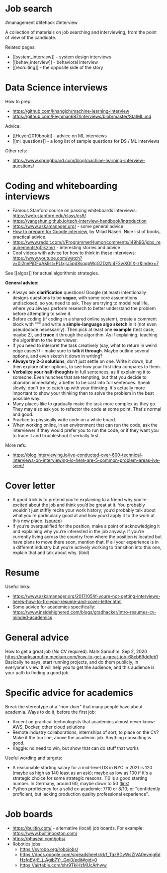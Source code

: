 # Job search

#management #lifehack #interview

A collection of materials on job searching and interviewing, from the point of view of the candidate.

Related pages:
* [[system_interview]] - system design interviews
* [[behav_interview]] - behavioral interview
* [[recruiting]] - the opposite side of the story

# Data Science interviews

How to prep:
* https://github.com/khangich/machine-learning-interview
* https://github.com/Feynman687/Interviews/blob/master/StatML.md

Advice:
* [[Huyen2019book]] - advice on ML interviews
* [[ml_questions]] - a long list of sample questions for DS / ML interviews

Other refs:
* https://www.springboard.com/blog/machine-learning-interview-questions/

# Coding and whiteboarding interviews

* Famous Stanford course on passing whiteboards interviews: https://web.stanford.edu/class/cs9/
* https://yangshun.github.io/tech-interview-handbook/introduction
* https://www.askamanager.org/ - some general advice
* [How to prepare for Google interview](https://www.linkedin.com/pulse/average-googler-four-weeks-study-plan-milad-naseri/?trk=v-feed), by Milad Naseri. Nice list of books, practical advice. 
* https://www.reddit.com/r/ProgrammerHumor/comments/i49h96/jobs_requirements/g0ikzmr/ - interesting stories and advice
* Cool videos with advice for how to think in these interviews: https://www.youtube.com/watch?v=0l2nePjDFuA&list=PLlxjrJ5pd8sqqpWqGZDzNi4F2wXGllX-z&index=7

See [[algos]] for actual algorithmic strategies.

**General advice:**
* Always ask **clarification** questions! Google (at least) intentionally designs questions to be **vague**, with some core assumptions undisclosed, so you need to ask. They are trying to model real life, where you always perform research to better understand the problem before attempting to solve it.
* Before coding (if coding in a shared online system), create a comment block with  """ and write a **simple-language algo sketch** in it (not even pseudocode necessarily). Then pick at least one **example** (test case; maybe 2), and **trace** it through the algorithm. As if explaining, teaching the algorithm to the interviewer.
* If you need to interpret the task creatively  (say, what to return in weird edge cases?) - make sure to **talk it through**. Maybe outline several options, and even sketch it down in writing?
* **Always try 2-3 solutions**, don’t just settle on one. Write it down, but then explore other options, to see how your first idea compares to them.
* **Verbalize your half-thoughts** in full sentences, as if explaining it to someone. Even hunches that are tempting, but that you decide to abandon immediately, a better to be cast into full sentences. Speak slowly, don't try to catch up with your thinking. It's actually more important to show your thinking than to solve the problem in the best possible way.
* Many places like to gradually make the task more complex as they go. They may also ask you to refactor the code at some point. That's normal and good.
* Practice to physically write code on a white board.
* When working online, in an environment that can run the code, ask the interviewer if they would prefer you to run the code, or if they want you to trace it and troubleshoot it verbally first.

More refs:
* https://blog.interviewing.io/ive-conducted-over-600-technical-interviews-on-interviewing-io-here-are-5-common-problem-areas-ive-seen/

# Cover letter

* A good trick is to pretend you’re explaining to a friend why you’re excited about the job and think you’d be great at it. You probably wouldn’t just stiffly recite your work history; you’d probably talk about what you’re particularly good at and how you’d apply it to the work at this new place. ([source](https://www.askamanager.org/2017/06/how-to-write-a-cover-letter-that-will-help-you-get-an-interview.html))
* If you’re overqualified for the position, make a point of acknowledging it and explaining why you’re interested in the job anyway. If you’re currently living across the country from where the position is located but have plans to move there soon, mention that. If all your experience is in a different industry but you’re actively working to transition into this one, explain that and talk about why. (ibid)

# Resume

Useful links:
* https://www.askamanager.org/2017/05/if-youre-not-getting-interviews-heres-how-to-fix-your-resume-and-cover-letter.html
* Some advice for academics specifically: https://www.insidehighered.com/blogs/gradhacker/intro-resumes-cv-minded-academics

# General advice

How to get a great job (No CV required). Mark Saroufim. Sep 2, 2020
https://marksaroufim.medium.com/how-to-get-a-great-job-68cb69ddfeb1
Basically he says, start running projects, and do them publicly, in everyone's view. It will help you to get the audience, and this audience is your path to finding a good job.

# Specific advice for academics

Break the stereotype of a "non-doer" that many people have about academia. Ways to do it, before the first job:
* Accent on practical technologists that academics almost never know: AWS, Docker, other cloud solutions
* Remote industry collaborations, internships of sort, to place on the CV? Make it the top line, above the academic job. Anything consulting is good.
* Kaggle: no need to win, but show that can do stuff that works

Useful wording and targets:
* A reasonable starting salary for a mid-level DS in NYC in 2021 is 120 (maybe as high as 140 least as an ask); maybe as low as 100 if it's a strategic choice for some strategic reasons. 110 is a good starting number. In Germany, around 60, maybe down to 50 ([link](https://docs.google.com/spreadsheets/d/1cjwB_s4ya57auTjIw-OVjoR_3IDvLcELt9sK420fzbs/edit#gid=1485289967))
* Python proficiency for a solid ex-academic: 7/10 or 8/10; or "confidently proficient, but lacking production quality professional experience".

# Job boards

* https://builtin.com/ - alternative (local) job boards. For example: https://www.builtinboston.com/
* https://phaseai.com/jobs/
* Robotics jobs:
    * https://svrobo.org/robojobs/
    * https://docs.google.com/spreadsheets/d/1_TqzBDyWsZjVA0evmg6dHzfqEVrE_j_Agib7Y-_Gni0/edit#gid=0
    * https://airtable.com/shr9TkiHzMUcArhww